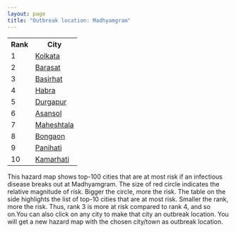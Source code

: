 ```yaml
---
layout: page
title: "Outbreak location: Madhyamgram"
---
```

<div class="flex-container">
<div class="flex-item-left" id="mapid">
<script src="https://buda-magenta.github.io/hazard_map/load_map.js"></script>

<script>
var marker_outbreak = L.marker([22.694792, 88.453018],{"autoPan": true}).addTo(map); marker_outbreak.bindTooltip("Madhyamgram").openTooltip();

var circle_1 = L.circle([22.541418, 88.357691], {"pane": "markerPane", "color": "red", "fill": true, "fillOpacity": 0.2, "fillRule": "evenodd", "lineCap": "round", "lineJoin": "round", "opacity": 1.0, "radius": 99928, "stroke": true, "weight": 3}).addTo(map);
circle_1.bindTooltip("Kolkata<br>rank: 1<br>hazard index: 0.099928")
circle_1.bindPopup('<a href="https://buda-magenta.github.io/hazard_map/Kolkata">Kolkata</a>')

var circle_2 = L.circle([22.717624, 88.488953], {"pane": "markerPane", "color": "red", "fill": true, "fillOpacity": 0.2, "fillRule": "evenodd", "lineCap": "round", "lineJoin": "round", "opacity": 1.0, "radius": 90627, "stroke": true, "weight": 3}).addTo(map);
circle_2.bindTooltip("Barasat<br>rank: 2<br>hazard index: 0.090627")
circle_2.bindPopup('<a href="https://buda-magenta.github.io/hazard_map/Barasat">Barasat</a>')

var circle_3 = L.circle([22.661196, 88.866022], {"pane": "markerPane", "color": "red", "fill": true, "fillOpacity": 0.2, "fillRule": "evenodd", "lineCap": "round", "lineJoin": "round", "opacity": 1.0, "radius": 24745, "stroke": true, "weight": 3}).addTo(map);
circle_3.bindTooltip("Basirhat<br>rank: 3<br>hazard index: 0.024746")
circle_3.bindPopup('<a href="https://buda-magenta.github.io/hazard_map/Basirhat">Basirhat</a>')

var circle_4 = L.circle([22.840800, 88.653500], {"pane": "markerPane", "color": "red", "fill": true, "fillOpacity": 0.2, "fillRule": "evenodd", "lineCap": "round", "lineJoin": "round", "opacity": 1.0, "radius": 21731, "stroke": true, "weight": 3}).addTo(map);
circle_4.bindTooltip("Habra<br>rank: 4<br>hazard index: 0.021731")
circle_4.bindPopup('<a href="https://buda-magenta.github.io/hazard_map/Habra">Habra</a>')

var circle_5 = L.circle([23.535048, 87.338043], {"pane": "markerPane", "color": "red", "fill": true, "fillOpacity": 0.2, "fillRule": "evenodd", "lineCap": "round", "lineJoin": "round", "opacity": 1.0, "radius": 10500, "stroke": true, "weight": 3}).addTo(map);
circle_5.bindTooltip("Durgapur<br>rank: 5<br>hazard index: 0.010501")
circle_5.bindPopup('<a href="https://buda-magenta.github.io/hazard_map/Durgapur">Durgapur</a>')

var circle_6 = L.circle([23.687130, 86.974659], {"pane": "markerPane", "color": "red", "fill": true, "fillOpacity": 0.2, "fillRule": "evenodd", "lineCap": "round", "lineJoin": "round", "opacity": 1.0, "radius": 10455, "stroke": true, "weight": 3}).addTo(map);
circle_6.bindTooltip("Asansol<br>rank: 6<br>hazard index: 0.010456")
circle_6.bindPopup('<a href="https://buda-magenta.github.io/hazard_map/Asansol">Asansol</a>')

var circle_7 = L.circle([22.508621, 88.253218], {"pane": "markerPane", "color": "red", "fill": true, "fillOpacity": 0.2, "fillRule": "evenodd", "lineCap": "round", "lineJoin": "round", "opacity": 1.0, "radius": 8324, "stroke": true, "weight": 3}).addTo(map);
circle_7.bindTooltip("Maheshtala<br>rank: 7<br>hazard index: 0.008324")
circle_7.bindPopup('<a href="https://buda-magenta.github.io/hazard_map/Maheshtala">Maheshtala</a>')

var circle_8 = L.circle([23.056882, 88.781851], {"pane": "markerPane", "color": "red", "fill": true, "fillOpacity": 0.2, "fillRule": "evenodd", "lineCap": "round", "lineJoin": "round", "opacity": 1.0, "radius": 7203, "stroke": true, "weight": 3}).addTo(map);
circle_8.bindTooltip("Bongaon<br>rank: 8<br>hazard index: 0.007203")
circle_8.bindPopup('<a href="https://buda-magenta.github.io/hazard_map/Bongaon">Bongaon</a>')

var circle_9 = L.circle([22.695034, 88.377060], {"pane": "markerPane", "color": "red", "fill": true, "fillOpacity": 0.2, "fillRule": "evenodd", "lineCap": "round", "lineJoin": "round", "opacity": 1.0, "radius": 7103, "stroke": true, "weight": 3}).addTo(map);
circle_9.bindTooltip("Panihati<br>rank: 9<br>hazard index: 0.007104")
circle_9.bindPopup('<a href="https://buda-magenta.github.io/hazard_map/Panihati">Panihati</a>')

var circle_10 = L.circle([22.670728, 88.376342], {"pane": "markerPane", "color": "red", "fill": true, "fillOpacity": 0.2, "fillRule": "evenodd", "lineCap": "round", "lineJoin": "round", "opacity": 1.0, "radius": 6234, "stroke": true, "weight": 3}).addTo(map);
circle_10.bindTooltip("Kamarhati<br>rank: 10<br>hazard index: 0.006234")
circle_10.bindPopup('<a href="https://buda-magenta.github.io/hazard_map/Kamarhati">Kamarhati</a>')

var circle_11 = L.circle([24.379576, 88.585573], {"pane": "markerPane", "color": "red", "fill": true, "fillOpacity": 0.2, "fillRule": "evenodd", "lineCap": "round", "lineJoin": "round", "opacity": 1.0, "radius": 5949, "stroke": true, "weight": 3}).addTo(map);
circle_11.bindTooltip("Baharampur<br>rank: 11<br>hazard index: 0.005949")
circle_11.bindPopup('<a href="https://buda-magenta.github.io/hazard_map/Baharampur">Baharampur</a>')

var circle_12 = L.circle([23.250000, 87.750000], {"pane": "markerPane", "color": "red", "fill": true, "fillOpacity": 0.2, "fillRule": "evenodd", "lineCap": "round", "lineJoin": "round", "opacity": 1.0, "radius": 5827, "stroke": true, "weight": 3}).addTo(map);
circle_12.bindTooltip("Barddhaman<br>rank: 12<br>hazard index: 0.005828")
circle_12.bindPopup('<a href="https://buda-magenta.github.io/hazard_map/Barddhaman">Barddhaman</a>')

var circle_13 = L.circle([22.646958, 88.343612], {"pane": "markerPane", "color": "red", "fill": true, "fillOpacity": 0.2, "fillRule": "evenodd", "lineCap": "round", "lineJoin": "round", "opacity": 1.0, "radius": 5407, "stroke": true, "weight": 3}).addTo(map);
circle_13.bindTooltip("Bally<br>rank: 13<br>hazard index: 0.005408")
circle_13.bindPopup('<a href="https://buda-magenta.github.io/hazard_map/Bally">Bally</a>')

var circle_14 = L.circle([22.591260, 88.390964], {"pane": "markerPane", "color": "red", "fill": true, "fillOpacity": 0.2, "fillRule": "evenodd", "lineCap": "round", "lineJoin": "round", "opacity": 1.0, "radius": 4635, "stroke": true, "weight": 3}).addTo(map);
circle_14.bindTooltip("Bidhan Nagar<br>rank: 14<br>hazard index: 0.004635")
circle_14.bindPopup('<a href="https://buda-magenta.github.io/hazard_map/Bidhan_Nagar">Bidhan Nagar</a>')

var circle_15 = L.circle([22.707369, 88.374437], {"pane": "markerPane", "color": "red", "fill": true, "fillOpacity": 0.2, "fillRule": "evenodd", "lineCap": "round", "lineJoin": "round", "opacity": 1.0, "radius": 4602, "stroke": true, "weight": 3}).addTo(map);
circle_15.bindTooltip("Baranagar<br>rank: 15<br>hazard index: 0.004602")
circle_15.bindPopup('<a href="https://buda-magenta.github.io/hazard_map/Baranagar">Baranagar</a>')

var circle_16 = L.circle([22.472223, 88.093845], {"pane": "markerPane", "color": "red", "fill": true, "fillOpacity": 0.2, "fillRule": "evenodd", "lineCap": "round", "lineJoin": "round", "opacity": 1.0, "radius": 4115, "stroke": true, "weight": 3}).addTo(map);
circle_16.bindTooltip("Uluberia<br>rank: 16<br>hazard index: 0.004115")
circle_16.bindPopup('<a href="https://buda-magenta.github.io/hazard_map/Uluberia">Uluberia</a>')

var circle_17 = L.circle([22.890183, 88.426939], {"pane": "markerPane", "color": "red", "fill": true, "fillOpacity": 0.2, "fillRule": "evenodd", "lineCap": "round", "lineJoin": "round", "opacity": 1.0, "radius": 4107, "stroke": true, "weight": 3}).addTo(map);
circle_17.bindTooltip("Naihati<br>rank: 17<br>hazard index: 0.004107")
circle_17.bindPopup('<a href="https://buda-magenta.github.io/hazard_map/Naihati">Naihati</a>')

var circle_18 = L.circle([22.028124, 88.063265], {"pane": "markerPane", "color": "red", "fill": true, "fillOpacity": 0.2, "fillRule": "evenodd", "lineCap": "round", "lineJoin": "round", "opacity": 1.0, "radius": 3718, "stroke": true, "weight": 3}).addTo(map);
circle_18.bindTooltip("Haldia<br>rank: 18<br>hazard index: 0.003719")
circle_18.bindPopup('<a href="https://buda-magenta.github.io/hazard_map/Haldia">Haldia</a>')

var circle_19 = L.circle([22.754995, 88.341667], {"pane": "markerPane", "color": "red", "fill": true, "fillOpacity": 0.2, "fillRule": "evenodd", "lineCap": "round", "lineJoin": "round", "opacity": 1.0, "radius": 3321, "stroke": true, "weight": 3}).addTo(map);
circle_19.bindTooltip("Serampore<br>rank: 19<br>hazard index: 0.003322")
circle_19.bindPopup('<a href="https://buda-magenta.github.io/hazard_map/Serampore">Serampore</a>')

var circle_20 = L.circle([22.901200, 88.389900], {"pane": "markerPane", "color": "red", "fill": true, "fillOpacity": 0.2, "fillRule": "evenodd", "lineCap": "round", "lineJoin": "round", "opacity": 1.0, "radius": 3245, "stroke": true, "weight": 3}).addTo(map);
circle_20.bindTooltip("Hugli-Chinsurah<br>rank: 20<br>hazard index: 0.003246")
circle_20.bindPopup('<a href="https://buda-magenta.github.io/hazard_map/Hugli-Chinsurah">Hugli-Chinsurah</a>')

var circle_21 = L.circle([22.667046, 88.341146], {"pane": "markerPane", "color": "red", "fill": true, "fillOpacity": 0.2, "fillRule": "evenodd", "lineCap": "round", "lineJoin": "round", "opacity": 1.0, "radius": 2936, "stroke": true, "weight": 3}).addTo(map);
circle_21.bindTooltip("Uttarpara<br>rank: 21<br>hazard index: 0.002936")
circle_21.bindPopup('<a href="https://buda-magenta.github.io/hazard_map/Uttarpara">Uttarpara</a>')

var circle_22 = L.circle([23.405848, 88.495893], {"pane": "markerPane", "color": "red", "fill": true, "fillOpacity": 0.2, "fillRule": "evenodd", "lineCap": "round", "lineJoin": "round", "opacity": 1.0, "radius": 2720, "stroke": true, "weight": 3}).addTo(map);
circle_22.bindTooltip("Krishnanagar<br>rank: 22<br>hazard index: 0.002721")
circle_22.bindPopup('<a href="https://buda-magenta.github.io/hazard_map/Krishnanagar">Krishnanagar</a>')

var circle_23 = L.circle([23.259346, 88.437212], {"pane": "markerPane", "color": "red", "fill": true, "fillOpacity": 0.2, "fillRule": "evenodd", "lineCap": "round", "lineJoin": "round", "opacity": 1.0, "radius": 2712, "stroke": true, "weight": 3}).addTo(map);
circle_23.bindTooltip("Santipur<br>rank: 23<br>hazard index: 0.002713")
circle_23.bindPopup('<a href="https://buda-magenta.github.io/hazard_map/Santipur">Santipur</a>')

var circle_24 = L.circle([23.332200, 86.361600], {"pane": "markerPane", "color": "red", "fill": true, "fillOpacity": 0.2, "fillRule": "evenodd", "lineCap": "round", "lineJoin": "round", "opacity": 1.0, "radius": 2463, "stroke": true, "weight": 3}).addTo(map);
circle_24.bindTooltip("Purulia<br>rank: 24<br>hazard index: 0.002464")
circle_24.bindPopup('<a href="https://buda-magenta.github.io/hazard_map/Purulia">Purulia</a>')

var circle_25 = L.circle([22.870214, 88.419608], {"pane": "markerPane", "color": "red", "fill": true, "fillOpacity": 0.2, "fillRule": "evenodd", "lineCap": "round", "lineJoin": "round", "opacity": 1.0, "radius": 2448, "stroke": true, "weight": 3}).addTo(map);
circle_25.bindTooltip("Barrackpur<br>rank: 25<br>hazard index: 0.002449")
circle_25.bindPopup('<a href="https://buda-magenta.github.io/hazard_map/Barrackpur">Barrackpur</a>')

var circle_26 = L.circle([22.920982, 88.437022], {"pane": "markerPane", "color": "red", "fill": true, "fillOpacity": 0.2, "fillRule": "evenodd", "lineCap": "round", "lineJoin": "round", "opacity": 1.0, "radius": 2305, "stroke": true, "weight": 3}).addTo(map);
circle_26.bindTooltip("Halisahar<br>rank: 26<br>hazard index: 0.002305")
circle_26.bindPopup('<a href="https://buda-magenta.github.io/hazard_map/Halisahar">Halisahar</a>')

var circle_27 = L.circle([22.726141, 88.343487], {"pane": "markerPane", "color": "red", "fill": true, "fillOpacity": 0.2, "fillRule": "evenodd", "lineCap": "round", "lineJoin": "round", "opacity": 1.0, "radius": 2239, "stroke": true, "weight": 3}).addTo(map);
circle_27.bindTooltip("Rishra<br>rank: 27<br>hazard index: 0.002240")
circle_27.bindPopup('<a href="https://buda-magenta.github.io/hazard_map/Rishra">Rishra</a>')

var circle_28 = L.circle([23.388901, 88.372439], {"pane": "markerPane", "color": "red", "fill": true, "fillOpacity": 0.2, "fillRule": "evenodd", "lineCap": "round", "lineJoin": "round", "opacity": 1.0, "radius": 2235, "stroke": true, "weight": 3}).addTo(map);
circle_28.bindTooltip("Nabadwip<br>rank: 28<br>hazard index: 0.002236")
circle_28.bindPopup('<a href="https://buda-magenta.github.io/hazard_map/Nabadwip">Nabadwip</a>')

var circle_29 = L.circle([22.949011, 88.435910], {"pane": "markerPane", "color": "red", "fill": true, "fillOpacity": 0.2, "fillRule": "evenodd", "lineCap": "round", "lineJoin": "round", "opacity": 1.0, "radius": 2218, "stroke": true, "weight": 3}).addTo(map);
circle_29.bindTooltip("Kanchrapara<br>rank: 29<br>hazard index: 0.002218")
circle_29.bindPopup('<a href="https://buda-magenta.github.io/hazard_map/Kanchrapara">Kanchrapara</a>')

var circle_30 = L.circle([22.794910, 88.331772], {"pane": "markerPane", "color": "red", "fill": true, "fillOpacity": 0.2, "fillRule": "evenodd", "lineCap": "round", "lineJoin": "round", "opacity": 1.0, "radius": 2179, "stroke": true, "weight": 3}).addTo(map);
circle_30.bindTooltip("Baidyabati<br>rank: 30<br>hazard index: 0.002179")
circle_30.bindPopup('<a href="https://buda-magenta.github.io/hazard_map/Baidyabati">Baidyabati</a>')

var circle_31 = L.circle([22.741920, 88.379201], {"pane": "markerPane", "color": "red", "fill": true, "fillOpacity": 0.2, "fillRule": "evenodd", "lineCap": "round", "lineJoin": "round", "opacity": 1.0, "radius": 2131, "stroke": true, "weight": 3}).addTo(map);
circle_31.bindTooltip("Titagarh<br>rank: 31<br>hazard index: 0.002131")
circle_31.bindPopup('<a href="https://buda-magenta.github.io/hazard_map/Titagarh">Titagarh</a>')

var circle_32 = L.circle([21.934900, 86.732400], {"pane": "markerPane", "color": "red", "fill": true, "fillOpacity": 0.2, "fillRule": "evenodd", "lineCap": "round", "lineJoin": "round", "opacity": 1.0, "radius": 2005, "stroke": true, "weight": 3}).addTo(map);
circle_32.bindTooltip("Baripada<br>rank: 32<br>hazard index: 0.002006")
circle_32.bindPopup('<a href="https://buda-magenta.github.io/hazard_map/Baripada">Baripada</a>')

var circle_33 = L.circle([22.715699, 88.381582], {"pane": "markerPane", "color": "red", "fill": true, "fillOpacity": 0.2, "fillRule": "evenodd", "lineCap": "round", "lineJoin": "round", "opacity": 1.0, "radius": 1998, "stroke": true, "weight": 3}).addTo(map);
circle_33.bindTooltip("Khardaha<br>rank: 33<br>hazard index: 0.001999")
circle_33.bindPopup('<a href="https://buda-magenta.github.io/hazard_map/Khardaha">Khardaha</a>')

var circle_34 = L.circle([22.965365, 88.403973], {"pane": "markerPane", "color": "red", "fill": true, "fillOpacity": 0.2, "fillRule": "evenodd", "lineCap": "round", "lineJoin": "round", "opacity": 1.0, "radius": 1883, "stroke": true, "weight": 3}).addTo(map);
circle_34.bindTooltip("Bansberia<br>rank: 34<br>hazard index: 0.001884")
circle_34.bindPopup('<a href="https://buda-magenta.github.io/hazard_map/Bansberia">Bansberia</a>')

var circle_35 = L.circle([22.974972, 88.434591], {"pane": "markerPane", "color": "red", "fill": true, "fillOpacity": 0.2, "fillRule": "evenodd", "lineCap": "round", "lineJoin": "round", "opacity": 1.0, "radius": 1825, "stroke": true, "weight": 3}).addTo(map);
circle_35.bindTooltip("Kalyani<br>rank: 35<br>hazard index: 0.001826")
circle_35.bindPopup('<a href="https://buda-magenta.github.io/hazard_map/Kalyani">Kalyani</a>')

var circle_36 = L.circle([23.131954, 87.207397], {"pane": "markerPane", "color": "red", "fill": true, "fillOpacity": 0.2, "fillRule": "evenodd", "lineCap": "round", "lineJoin": "round", "opacity": 1.0, "radius": 1789, "stroke": true, "weight": 3}).addTo(map);
circle_36.bindTooltip("Bankura<br>rank: 36<br>hazard index: 0.001790")
circle_36.bindPopup('<a href="https://buda-magenta.github.io/hazard_map/Bankura">Bankura</a>')

var circle_37 = L.circle([26.716413, 88.430992], {"pane": "markerPane", "color": "red", "fill": true, "fillOpacity": 0.2, "fillRule": "evenodd", "lineCap": "round", "lineJoin": "round", "opacity": 1.0, "radius": 1449, "stroke": true, "weight": 3}).addTo(map);
circle_37.bindTooltip("Siliguri<br>rank: 37<br>hazard index: 0.001449")
circle_37.bindPopup('<a href="https://buda-magenta.github.io/hazard_map/Siliguri">Siliguri</a>')

var circle_38 = L.circle([28.651718, 77.221939], {"pane": "markerPane", "color": "red", "fill": true, "fillOpacity": 0.2, "fillRule": "evenodd", "lineCap": "round", "lineJoin": "round", "opacity": 1.0, "radius": 1442, "stroke": true, "weight": 3}).addTo(map);
circle_38.bindTooltip("Delhi<br>rank: 38<br>hazard index: 0.001442")
circle_38.bindPopup('<a href="https://buda-magenta.github.io/hazard_map/Delhi">Delhi</a>')

var circle_39 = L.circle([19.075990, 72.877393], {"pane": "markerPane", "color": "red", "fill": true, "fillOpacity": 0.2, "fillRule": "evenodd", "lineCap": "round", "lineJoin": "round", "opacity": 1.0, "radius": 1093, "stroke": true, "weight": 3}).addTo(map);
circle_39.bindTooltip("Mumbai<br>rank: 39<br>hazard index: 0.001093")
circle_39.bindPopup('<a href="https://buda-magenta.github.io/hazard_map/Mumbai">Mumbai</a>')

var circle_40 = L.circle([24.965712, 88.127778], {"pane": "markerPane", "color": "red", "fill": true, "fillOpacity": 0.2, "fillRule": "evenodd", "lineCap": "round", "lineJoin": "round", "opacity": 1.0, "radius": 782, "stroke": true, "weight": 3}).addTo(map);
circle_40.bindTooltip("English Bazar<br>rank: 40<br>hazard index: 0.000782")
circle_40.bindPopup('<a href="https://buda-magenta.github.io/hazard_map/English_Bazar">English Bazar</a>')

var circle_41 = L.circle([25.133173, 86.525040], {"pane": "markerPane", "color": "red", "fill": true, "fillOpacity": 0.2, "fillRule": "evenodd", "lineCap": "round", "lineJoin": "round", "opacity": 1.0, "radius": 712, "stroke": true, "weight": 3}).addTo(map);
circle_41.bindTooltip("Kharagpur<br>rank: 41<br>hazard index: 0.000712")
circle_41.bindPopup('<a href="https://buda-magenta.github.io/hazard_map/Kharagpur">Kharagpur</a>')

var circle_42 = L.circle([12.979120, 77.591300], {"pane": "markerPane", "color": "red", "fill": true, "fillOpacity": 0.2, "fillRule": "evenodd", "lineCap": "round", "lineJoin": "round", "opacity": 1.0, "radius": 708, "stroke": true, "weight": 3}).addTo(map);
circle_42.bindTooltip("Bangalore<br>rank: 42<br>hazard index: 0.000709")
circle_42.bindPopup('<a href="https://buda-magenta.github.io/hazard_map/Bangalore">Bangalore</a>')

var circle_43 = L.circle([26.180598, 91.753943], {"pane": "markerPane", "color": "red", "fill": true, "fillOpacity": 0.2, "fillRule": "evenodd", "lineCap": "round", "lineJoin": "round", "opacity": 1.0, "radius": 701, "stroke": true, "weight": 3}).addTo(map);
circle_43.bindTooltip("Guwahati<br>rank: 43<br>hazard index: 0.000702")
circle_43.bindPopup('<a href="https://buda-magenta.github.io/hazard_map/Guwahati">Guwahati</a>')

var circle_44 = L.circle([20.266777, 85.843559], {"pane": "markerPane", "color": "red", "fill": true, "fillOpacity": 0.2, "fillRule": "evenodd", "lineCap": "round", "lineJoin": "round", "opacity": 1.0, "radius": 641, "stroke": true, "weight": 3}).addTo(map);
circle_44.bindTooltip("Bhubaneswar<br>rank: 44<br>hazard index: 0.000642")
circle_44.bindPopup('<a href="https://buda-magenta.github.io/hazard_map/Bhubaneswar">Bhubaneswar</a>')

var circle_45 = L.circle([25.609324, 85.123525], {"pane": "markerPane", "color": "red", "fill": true, "fillOpacity": 0.2, "fillRule": "evenodd", "lineCap": "round", "lineJoin": "round", "opacity": 1.0, "radius": 599, "stroke": true, "weight": 3}).addTo(map);
circle_45.bindTooltip("Patna<br>rank: 45<br>hazard index: 0.000599")
circle_45.bindPopup('<a href="https://buda-magenta.github.io/hazard_map/Patna">Patna</a>')

var circle_46 = L.circle([21.735348, 81.944459], {"pane": "markerPane", "color": "red", "fill": true, "fillOpacity": 0.2, "fillRule": "evenodd", "lineCap": "round", "lineJoin": "round", "opacity": 1.0, "radius": 547, "stroke": true, "weight": 3}).addTo(map);
circle_46.bindTooltip("Bhatpara<br>rank: 46<br>hazard index: 0.000548")
circle_46.bindPopup('<a href="https://buda-magenta.github.io/hazard_map/Bhatpara">Bhatpara</a>')

var circle_47 = L.circle([13.083694, 80.270186], {"pane": "markerPane", "color": "red", "fill": true, "fillOpacity": 0.2, "fillRule": "evenodd", "lineCap": "round", "lineJoin": "round", "opacity": 1.0, "radius": 514, "stroke": true, "weight": 3}).addTo(map);
circle_47.bindTooltip("Chennai<br>rank: 47<br>hazard index: 0.000515")
circle_47.bindPopup('<a href="https://buda-magenta.github.io/hazard_map/Chennai">Chennai</a>')

var circle_48 = L.circle([17.388786, 78.461065], {"pane": "markerPane", "color": "red", "fill": true, "fillOpacity": 0.2, "fillRule": "evenodd", "lineCap": "round", "lineJoin": "round", "opacity": 1.0, "radius": 495, "stroke": true, "weight": 3}).addTo(map);
circle_48.bindTooltip("Hyderabad<br>rank: 48<br>hazard index: 0.000496")
circle_48.bindPopup('<a href="https://buda-magenta.github.io/hazard_map/Hyderabad">Hyderabad</a>')

var circle_49 = L.circle([22.801519, 86.202958], {"pane": "markerPane", "color": "red", "fill": true, "fillOpacity": 0.2, "fillRule": "evenodd", "lineCap": "round", "lineJoin": "round", "opacity": 1.0, "radius": 395, "stroke": true, "weight": 3}).addTo(map);
circle_49.bindTooltip("Jamshedpur<br>rank: 49<br>hazard index: 0.000396")
circle_49.bindPopup('<a href="https://buda-magenta.github.io/hazard_map/Jamshedpur">Jamshedpur</a>')

var circle_50 = L.circle([26.838100, 80.934600], {"pane": "markerPane", "color": "red", "fill": true, "fillOpacity": 0.2, "fillRule": "evenodd", "lineCap": "round", "lineJoin": "round", "opacity": 1.0, "radius": 377, "stroke": true, "weight": 3}).addTo(map);
circle_50.bindTooltip("Lucknow<br>rank: 50<br>hazard index: 0.000377")
circle_50.bindPopup('<a href="https://buda-magenta.github.io/hazard_map/Lucknow">Lucknow</a>')

var circle_51 = L.circle([25.572433, 83.609605], {"pane": "markerPane", "color": "red", "fill": true, "fillOpacity": 0.2, "fillRule": "evenodd", "lineCap": "round", "lineJoin": "round", "opacity": 1.0, "radius": 291, "stroke": true, "weight": 3}).addTo(map);
circle_51.bindTooltip("Medinipur<br>rank: 51<br>hazard index: 0.000292")
circle_51.bindPopup('<a href="https://buda-magenta.github.io/hazard_map/Medinipur">Medinipur</a>')

var circle_52 = L.circle([23.795281, 86.430964], {"pane": "markerPane", "color": "red", "fill": true, "fillOpacity": 0.2, "fillRule": "evenodd", "lineCap": "round", "lineJoin": "round", "opacity": 1.0, "radius": 289, "stroke": true, "weight": 3}).addTo(map);
circle_52.bindTooltip("Dhanbad<br>rank: 52<br>hazard index: 0.000289")
circle_52.bindPopup('<a href="https://buda-magenta.github.io/hazard_map/Dhanbad">Dhanbad</a>')

var circle_53 = L.circle([23.831238, 91.282382], {"pane": "markerPane", "color": "red", "fill": true, "fillOpacity": 0.2, "fillRule": "evenodd", "lineCap": "round", "lineJoin": "round", "opacity": 1.0, "radius": 287, "stroke": true, "weight": 3}).addTo(map);
circle_53.bindTooltip("Agartala<br>rank: 53<br>hazard index: 0.000288")
circle_53.bindPopup('<a href="https://buda-magenta.github.io/hazard_map/Agartala">Agartala</a>')

var circle_54 = L.circle([25.680654, 88.124646], {"pane": "markerPane", "color": "red", "fill": true, "fillOpacity": 0.2, "fillRule": "evenodd", "lineCap": "round", "lineJoin": "round", "opacity": 1.0, "radius": 279, "stroke": true, "weight": 3}).addTo(map);
circle_54.bindTooltip("Raiganj<br>rank: 54<br>hazard index: 0.000279")
circle_54.bindPopup('<a href="https://buda-magenta.github.io/hazard_map/Raiganj">Raiganj</a>')

var circle_55 = L.circle([23.370035, 85.325013], {"pane": "markerPane", "color": "red", "fill": true, "fillOpacity": 0.2, "fillRule": "evenodd", "lineCap": "round", "lineJoin": "round", "opacity": 1.0, "radius": 270, "stroke": true, "weight": 3}).addTo(map);
circle_55.bindTooltip("Ranchi<br>rank: 55<br>hazard index: 0.000271")
circle_55.bindPopup('<a href="https://buda-magenta.github.io/hazard_map/Ranchi">Ranchi</a>')

var circle_56 = L.circle([25.286698, 87.132254], {"pane": "markerPane", "color": "red", "fill": true, "fillOpacity": 0.2, "fillRule": "evenodd", "lineCap": "round", "lineJoin": "round", "opacity": 1.0, "radius": 265, "stroke": true, "weight": 3}).addTo(map);
circle_56.bindTooltip("Bhagalpur<br>rank: 56<br>hazard index: 0.000265")
circle_56.bindPopup('<a href="https://buda-magenta.github.io/hazard_map/Bhagalpur">Bhagalpur</a>')

var circle_57 = L.circle([17.723128, 83.301284], {"pane": "markerPane", "color": "red", "fill": true, "fillOpacity": 0.2, "fillRule": "evenodd", "lineCap": "round", "lineJoin": "round", "opacity": 1.0, "radius": 262, "stroke": true, "weight": 3}).addTo(map);
circle_57.bindTooltip("Visakhapatnam<br>rank: 57<br>hazard index: 0.000262")
circle_57.bindPopup('<a href="https://buda-magenta.github.io/hazard_map/Visakhapatnam">Visakhapatnam</a>')

var circle_58 = L.circle([20.468600, 85.879200], {"pane": "markerPane", "color": "red", "fill": true, "fillOpacity": 0.2, "fillRule": "evenodd", "lineCap": "round", "lineJoin": "round", "opacity": 1.0, "radius": 255, "stroke": true, "weight": 3}).addTo(map);
circle_58.bindTooltip("Cuttack<br>rank: 58<br>hazard index: 0.000255")
circle_58.bindPopup('<a href="https://buda-magenta.github.io/hazard_map/Cuttack">Cuttack</a>')

var circle_59 = L.circle([21.500000, 86.750000], {"pane": "markerPane", "color": "red", "fill": true, "fillOpacity": 0.2, "fillRule": "evenodd", "lineCap": "round", "lineJoin": "round", "opacity": 1.0, "radius": 246, "stroke": true, "weight": 3}).addTo(map);
circle_59.bindTooltip("Baleshwar<br>rank: 59<br>hazard index: 0.000247")
circle_59.bindPopup('<a href="https://buda-magenta.github.io/hazard_map/Baleshwar">Baleshwar</a>')

var circle_60 = L.circle([26.698885, 88.320030], {"pane": "markerPane", "color": "red", "fill": true, "fillOpacity": 0.2, "fillRule": "evenodd", "lineCap": "round", "lineJoin": "round", "opacity": 1.0, "radius": 230, "stroke": true, "weight": 3}).addTo(map);
circle_60.bindTooltip("Bagdogra<br>rank: 60<br>hazard index: 0.000231")
circle_60.bindPopup('<a href="https://buda-magenta.github.io/hazard_map/Bagdogra">Bagdogra</a>')

var circle_61 = L.circle([21.149813, 79.082056], {"pane": "markerPane", "color": "red", "fill": true, "fillOpacity": 0.2, "fillRule": "evenodd", "lineCap": "round", "lineJoin": "round", "opacity": 1.0, "radius": 229, "stroke": true, "weight": 3}).addTo(map);
circle_61.bindTooltip("Nagpur<br>rank: 61<br>hazard index: 0.000230")
circle_61.bindPopup('<a href="https://buda-magenta.github.io/hazard_map/Nagpur">Nagpur</a>')

var circle_62 = L.circle([23.021624, 72.579707], {"pane": "markerPane", "color": "red", "fill": true, "fillOpacity": 0.2, "fillRule": "evenodd", "lineCap": "round", "lineJoin": "round", "opacity": 1.0, "radius": 224, "stroke": true, "weight": 3}).addTo(map);
circle_62.bindTooltip("Ahmedabad<br>rank: 62<br>hazard index: 0.000225")
circle_62.bindPopup('<a href="https://buda-magenta.github.io/hazard_map/Ahmedabad">Ahmedabad</a>')

var circle_63 = L.circle([26.505476, 93.977739], {"pane": "markerPane", "color": "red", "fill": true, "fillOpacity": 0.2, "fillRule": "evenodd", "lineCap": "round", "lineJoin": "round", "opacity": 1.0, "radius": 215, "stroke": true, "weight": 3}).addTo(map);
circle_63.bindTooltip("Chandan Nagar<br>rank: 63<br>hazard index: 0.000215")
circle_63.bindPopup('<a href="https://buda-magenta.github.io/hazard_map/Chandan_Nagar">Chandan Nagar</a>')

var circle_64 = L.circle([18.521428, 73.854454], {"pane": "markerPane", "color": "red", "fill": true, "fillOpacity": 0.2, "fillRule": "evenodd", "lineCap": "round", "lineJoin": "round", "opacity": 1.0, "radius": 201, "stroke": true, "weight": 3}).addTo(map);
circle_64.bindTooltip("Pune<br>rank: 64<br>hazard index: 0.000202")
circle_64.bindPopup('<a href="https://buda-magenta.github.io/hazard_map/Pune">Pune</a>')

var circle_65 = L.circle([25.335649, 83.007629], {"pane": "markerPane", "color": "red", "fill": true, "fillOpacity": 0.2, "fillRule": "evenodd", "lineCap": "round", "lineJoin": "round", "opacity": 1.0, "radius": 191, "stroke": true, "weight": 3}).addTo(map);
circle_65.bindTooltip("Varanasi<br>rank: 65<br>hazard index: 0.000191")
circle_65.bindPopup('<a href="https://buda-magenta.github.io/hazard_map/Varanasi">Varanasi</a>')

var circle_66 = L.circle([24.476642, 86.606732], {"pane": "markerPane", "color": "red", "fill": true, "fillOpacity": 0.2, "fillRule": "evenodd", "lineCap": "round", "lineJoin": "round", "opacity": 1.0, "radius": 190, "stroke": true, "weight": 3}).addTo(map);
circle_66.bindTooltip("Deoghar<br>rank: 66<br>hazard index: 0.000190")
circle_66.bindPopup('<a href="https://buda-magenta.github.io/hazard_map/Deoghar">Deoghar</a>')

var circle_67 = L.circle([26.915458, 75.818982], {"pane": "markerPane", "color": "red", "fill": true, "fillOpacity": 0.2, "fillRule": "evenodd", "lineCap": "round", "lineJoin": "round", "opacity": 1.0, "radius": 185, "stroke": true, "weight": 3}).addTo(map);
circle_67.bindTooltip("Jaipur<br>rank: 67<br>hazard index: 0.000185")
circle_67.bindPopup('<a href="https://buda-magenta.github.io/hazard_map/Jaipur">Jaipur</a>')

var circle_68 = L.circle([26.460914, 80.321759], {"pane": "markerPane", "color": "red", "fill": true, "fillOpacity": 0.2, "fillRule": "evenodd", "lineCap": "round", "lineJoin": "round", "opacity": 1.0, "radius": 183, "stroke": true, "weight": 3}).addTo(map);
circle_68.bindTooltip("Kanpur<br>rank: 68<br>hazard index: 0.000184")
circle_68.bindPopup('<a href="https://buda-magenta.github.io/hazard_map/Kanpur">Kanpur</a>')

var circle_69 = L.circle([11.664535, 92.739045], {"pane": "markerPane", "color": "red", "fill": true, "fillOpacity": 0.2, "fillRule": "evenodd", "lineCap": "round", "lineJoin": "round", "opacity": 1.0, "radius": 168, "stroke": true, "weight": 3}).addTo(map);
circle_69.bindTooltip("Port Blair<br>rank: 69<br>hazard index: 0.000169")
circle_69.bindPopup('<a href="https://buda-magenta.github.io/hazard_map/Port_Blair">Port Blair</a>')

var circle_70 = L.circle([23.699128, 85.991069], {"pane": "markerPane", "color": "red", "fill": true, "fillOpacity": 0.2, "fillRule": "evenodd", "lineCap": "round", "lineJoin": "round", "opacity": 1.0, "radius": 162, "stroke": true, "weight": 3}).addTo(map);
circle_70.bindTooltip("Bokaro<br>rank: 70<br>hazard index: 0.000163")
circle_70.bindPopup('<a href="https://buda-magenta.github.io/hazard_map/Bokaro">Bokaro</a>')

var circle_71 = L.circle([26.083143, 86.032571], {"pane": "markerPane", "color": "red", "fill": true, "fillOpacity": 0.2, "fillRule": "evenodd", "lineCap": "round", "lineJoin": "round", "opacity": 1.0, "radius": 154, "stroke": true, "weight": 3}).addTo(map);
circle_71.bindTooltip("Darbhanga<br>rank: 71<br>hazard index: 0.000155")
circle_71.bindPopup('<a href="https://buda-magenta.github.io/hazard_map/Darbhanga">Darbhanga</a>')

var circle_72 = L.circle([26.626484, 88.734077], {"pane": "markerPane", "color": "red", "fill": true, "fillOpacity": 0.2, "fillRule": "evenodd", "lineCap": "round", "lineJoin": "round", "opacity": 1.0, "radius": 150, "stroke": true, "weight": 3}).addTo(map);
circle_72.bindTooltip("Jalpaiguri<br>rank: 72<br>hazard index: 0.000150")
circle_72.bindPopup('<a href="https://buda-magenta.github.io/hazard_map/Jalpaiguri">Jalpaiguri</a>')

var circle_73 = L.circle([16.508759, 80.618510], {"pane": "markerPane", "color": "red", "fill": true, "fillOpacity": 0.2, "fillRule": "evenodd", "lineCap": "round", "lineJoin": "round", "opacity": 1.0, "radius": 126, "stroke": true, "weight": 3}).addTo(map);
circle_73.bindTooltip("Vijayawada<br>rank: 73<br>hazard index: 0.000127")
circle_73.bindPopup('<a href="https://buda-magenta.github.io/hazard_map/Vijayawada">Vijayawada</a>')

var circle_74 = L.circle([26.298638, 87.953148], {"pane": "markerPane", "color": "red", "fill": true, "fillOpacity": 0.2, "fillRule": "evenodd", "lineCap": "round", "lineJoin": "round", "opacity": 1.0, "radius": 126, "stroke": true, "weight": 3}).addTo(map);
circle_74.bindTooltip("Kishanganj<br>rank: 74<br>hazard index: 0.000127")
circle_74.bindPopup('<a href="https://buda-magenta.github.io/hazard_map/Kishanganj">Kishanganj</a>')

var circle_75 = L.circle([21.400000, 83.883333], {"pane": "markerPane", "color": "red", "fill": true, "fillOpacity": 0.2, "fillRule": "evenodd", "lineCap": "round", "lineJoin": "round", "opacity": 1.0, "radius": 105, "stroke": true, "weight": 3}).addTo(map);
circle_75.bindTooltip("Sambalpur<br>rank: 75<br>hazard index: 0.000105")
circle_75.bindPopup('<a href="https://buda-magenta.github.io/hazard_map/Sambalpur">Sambalpur</a>')

var circle_76 = L.circle([21.237947, 81.633683], {"pane": "markerPane", "color": "red", "fill": true, "fillOpacity": 0.2, "fillRule": "evenodd", "lineCap": "round", "lineJoin": "round", "opacity": 1.0, "radius": 104, "stroke": true, "weight": 3}).addTo(map);
circle_76.bindTooltip("Raipur<br>rank: 76<br>hazard index: 0.000104")
circle_76.bindPopup('<a href="https://buda-magenta.github.io/hazard_map/Raipur">Raipur</a>')

var circle_77 = L.circle([24.796436, 85.007956], {"pane": "markerPane", "color": "red", "fill": true, "fillOpacity": 0.2, "fillRule": "evenodd", "lineCap": "round", "lineJoin": "round", "opacity": 1.0, "radius": 101, "stroke": true, "weight": 3}).addTo(map);
circle_77.bindTooltip("Gaya<br>rank: 77<br>hazard index: 0.000102")
circle_77.bindPopup('<a href="https://buda-magenta.github.io/hazard_map/Gaya">Gaya</a>')

var circle_78 = L.circle([26.148658, 85.340013], {"pane": "markerPane", "color": "red", "fill": true, "fillOpacity": 0.2, "fillRule": "evenodd", "lineCap": "round", "lineJoin": "round", "opacity": 1.0, "radius": 97, "stroke": true, "weight": 3}).addTo(map);
circle_78.bindTooltip("Muzaffarpur<br>rank: 78<br>hazard index: 0.000097")
circle_78.bindPopup('<a href="https://buda-magenta.github.io/hazard_map/Muzaffarpur">Muzaffarpur</a>')

var circle_79 = L.circle([19.807608, 85.825254], {"pane": "markerPane", "color": "red", "fill": true, "fillOpacity": 0.2, "fillRule": "evenodd", "lineCap": "round", "lineJoin": "round", "opacity": 1.0, "radius": 95, "stroke": true, "weight": 3}).addTo(map);
circle_79.bindTooltip("Puri<br>rank: 79<br>hazard index: 0.000095")
circle_79.bindPopup('<a href="https://buda-magenta.github.io/hazard_map/Puri">Puri</a>')

var circle_80 = L.circle([21.170200, 72.831100], {"pane": "markerPane", "color": "red", "fill": true, "fillOpacity": 0.2, "fillRule": "evenodd", "lineCap": "round", "lineJoin": "round", "opacity": 1.0, "radius": 93, "stroke": true, "weight": 3}).addTo(map);
circle_80.bindTooltip("Surat<br>rank: 80<br>hazard index: 0.000093")
circle_80.bindPopup('<a href="https://buda-magenta.github.io/hazard_map/Surat">Surat</a>')

var circle_81 = L.circle([25.560900, 87.647654], {"pane": "markerPane", "color": "red", "fill": true, "fillOpacity": 0.2, "fillRule": "evenodd", "lineCap": "round", "lineJoin": "round", "opacity": 1.0, "radius": 87, "stroke": true, "weight": 3}).addTo(map);
circle_81.bindTooltip("Katihar<br>rank: 81<br>hazard index: 0.000087")
circle_81.bindPopup('<a href="https://buda-magenta.github.io/hazard_map/Katihar">Katihar</a>')

var circle_82 = L.circle([24.800609, 93.937000], {"pane": "markerPane", "color": "red", "fill": true, "fillOpacity": 0.2, "fillRule": "evenodd", "lineCap": "round", "lineJoin": "round", "opacity": 1.0, "radius": 86, "stroke": true, "weight": 3}).addTo(map);
circle_82.bindTooltip("Imphal<br>rank: 82<br>hazard index: 0.000086")
circle_82.bindPopup('<a href="https://buda-magenta.github.io/hazard_map/Imphal">Imphal</a>')

var circle_83 = L.circle([28.457876, 79.405571], {"pane": "markerPane", "color": "red", "fill": true, "fillOpacity": 0.2, "fillRule": "evenodd", "lineCap": "round", "lineJoin": "round", "opacity": 1.0, "radius": 83, "stroke": true, "weight": 3}).addTo(map);
circle_83.bindTooltip("Bareilly<br>rank: 83<br>hazard index: 0.000083")
circle_83.bindPopup('<a href="https://buda-magenta.github.io/hazard_map/Bareilly">Bareilly</a>')

var circle_84 = L.circle([25.438130, 81.833800], {"pane": "markerPane", "color": "red", "fill": true, "fillOpacity": 0.2, "fillRule": "evenodd", "lineCap": "round", "lineJoin": "round", "opacity": 1.0, "radius": 81, "stroke": true, "weight": 3}).addTo(map);
circle_84.bindTooltip("Allahabad<br>rank: 84<br>hazard index: 0.000082")
circle_84.bindPopup('<a href="https://buda-magenta.github.io/hazard_map/Allahabad">Allahabad</a>')

var circle_85 = L.circle([21.063329, 86.505373], {"pane": "markerPane", "color": "red", "fill": true, "fillOpacity": 0.2, "fillRule": "evenodd", "lineCap": "round", "lineJoin": "round", "opacity": 1.0, "radius": 81, "stroke": true, "weight": 3}).addTo(map);
circle_85.bindTooltip("Bhadrak<br>rank: 85<br>hazard index: 0.000081")
circle_85.bindPopup('<a href="https://buda-magenta.github.io/hazard_map/Bhadrak">Bhadrak</a>')

var circle_86 = L.circle([19.194329, 72.970178], {"pane": "markerPane", "color": "red", "fill": true, "fillOpacity": 0.2, "fillRule": "evenodd", "lineCap": "round", "lineJoin": "round", "opacity": 1.0, "radius": 72, "stroke": true, "weight": 3}).addTo(map);
circle_86.bindTooltip("Thane<br>rank: 86<br>hazard index: 0.000073")
circle_86.bindPopup('<a href="https://buda-magenta.github.io/hazard_map/Thane">Thane</a>')

var circle_87 = L.circle([23.730215, 86.839671], {"pane": "markerPane", "color": "red", "fill": true, "fillOpacity": 0.2, "fillRule": "evenodd", "lineCap": "round", "lineJoin": "round", "opacity": 1.0, "radius": 72, "stroke": true, "weight": 3}).addTo(map);
circle_87.bindTooltip("Kulti<br>rank: 87<br>hazard index: 0.000072")
circle_87.bindPopup('<a href="https://buda-magenta.github.io/hazard_map/Kulti">Kulti</a>')

var circle_88 = L.circle([23.160894, 79.949770], {"pane": "markerPane", "color": "red", "fill": true, "fillOpacity": 0.2, "fillRule": "evenodd", "lineCap": "round", "lineJoin": "round", "opacity": 1.0, "radius": 70, "stroke": true, "weight": 3}).addTo(map);
circle_88.bindTooltip("Jabalpur<br>rank: 88<br>hazard index: 0.000071")
circle_88.bindPopup('<a href="https://buda-magenta.github.io/hazard_map/Jabalpur">Jabalpur</a>')

var circle_89 = L.circle([24.817861, 92.756221], {"pane": "markerPane", "color": "red", "fill": true, "fillOpacity": 0.2, "fillRule": "evenodd", "lineCap": "round", "lineJoin": "round", "opacity": 1.0, "radius": 68, "stroke": true, "weight": 3}).addTo(map);
circle_89.bindTooltip("Silchar<br>rank: 89<br>hazard index: 0.000069")
circle_89.bindPopup('<a href="https://buda-magenta.github.io/hazard_map/Silchar">Silchar</a>')

var circle_90 = L.circle([25.720581, 85.255560], {"pane": "markerPane", "color": "red", "fill": true, "fillOpacity": 0.2, "fillRule": "evenodd", "lineCap": "round", "lineJoin": "round", "opacity": 1.0, "radius": 66, "stroke": true, "weight": 3}).addTo(map);
circle_90.bindTooltip("Hajipur<br>rank: 90<br>hazard index: 0.000066")
circle_90.bindPopup('<a href="https://buda-magenta.github.io/hazard_map/Hajipur">Hajipur</a>')

var circle_91 = L.circle([22.214285, 84.872437], {"pane": "markerPane", "color": "red", "fill": true, "fillOpacity": 0.2, "fillRule": "evenodd", "lineCap": "round", "lineJoin": "round", "opacity": 1.0, "radius": 64, "stroke": true, "weight": 3}).addTo(map);
circle_91.bindTooltip("Raurkela<br>rank: 91<br>hazard index: 0.000065")
circle_91.bindPopup('<a href="https://buda-magenta.github.io/hazard_map/Raurkela">Raurkela</a>')

var circle_92 = L.circle([30.909016, 75.851601], {"pane": "markerPane", "color": "red", "fill": true, "fillOpacity": 0.2, "fillRule": "evenodd", "lineCap": "round", "lineJoin": "round", "opacity": 1.0, "radius": 63, "stroke": true, "weight": 3}).addTo(map);
circle_92.bindTooltip("Ludhiana<br>rank: 92<br>hazard index: 0.000063")
circle_92.bindPopup('<a href="https://buda-magenta.github.io/hazard_map/Ludhiana">Ludhiana</a>')

var circle_93 = L.circle([27.484460, 94.901945], {"pane": "markerPane", "color": "red", "fill": true, "fillOpacity": 0.2, "fillRule": "evenodd", "lineCap": "round", "lineJoin": "round", "opacity": 1.0, "radius": 62, "stroke": true, "weight": 3}).addTo(map);
circle_93.bindTooltip("Dibrugarh<br>rank: 93<br>hazard index: 0.000063")
circle_93.bindPopup('<a href="https://buda-magenta.github.io/hazard_map/Dibrugarh">Dibrugarh</a>')

var circle_94 = L.circle([25.263487, 88.789003], {"pane": "markerPane", "color": "red", "fill": true, "fillOpacity": 0.2, "fillRule": "evenodd", "lineCap": "round", "lineJoin": "round", "opacity": 1.0, "radius": 61, "stroke": true, "weight": 3}).addTo(map);
circle_94.bindTooltip("Balurghat<br>rank: 94<br>hazard index: 0.000061")
circle_94.bindPopup('<a href="https://buda-magenta.github.io/hazard_map/Balurghat">Balurghat</a>')

var circle_95 = L.circle([28.863842, 78.805778], {"pane": "markerPane", "color": "red", "fill": true, "fillOpacity": 0.2, "fillRule": "evenodd", "lineCap": "round", "lineJoin": "round", "opacity": 1.0, "radius": 59, "stroke": true, "weight": 3}).addTo(map);
circle_95.bindTooltip("Moradabad<br>rank: 95<br>hazard index: 0.000059")
circle_95.bindPopup('<a href="https://buda-magenta.github.io/hazard_map/Moradabad">Moradabad</a>')

var circle_96 = L.circle([26.671329, 83.364583], {"pane": "markerPane", "color": "red", "fill": true, "fillOpacity": 0.2, "fillRule": "evenodd", "lineCap": "round", "lineJoin": "round", "opacity": 1.0, "radius": 57, "stroke": true, "weight": 3}).addTo(map);
circle_96.bindTooltip("Gorakhpur<br>rank: 96<br>hazard index: 0.000058")
circle_96.bindPopup('<a href="https://buda-magenta.github.io/hazard_map/Gorakhpur">Gorakhpur</a>')

var circle_97 = L.circle([25.913591, 93.728371], {"pane": "markerPane", "color": "red", "fill": true, "fillOpacity": 0.2, "fillRule": "evenodd", "lineCap": "round", "lineJoin": "round", "opacity": 1.0, "radius": 55, "stroke": true, "weight": 3}).addTo(map);
circle_97.bindTooltip("Dimapur<br>rank: 97<br>hazard index: 0.000056")
circle_97.bindPopup('<a href="https://buda-magenta.github.io/hazard_map/Dimapur">Dimapur</a>')

var circle_98 = L.circle([20.011247, 73.790236], {"pane": "markerPane", "color": "red", "fill": true, "fillOpacity": 0.2, "fillRule": "evenodd", "lineCap": "round", "lineJoin": "round", "opacity": 1.0, "radius": 54, "stroke": true, "weight": 3}).addTo(map);
circle_98.bindTooltip("Nashik<br>rank: 98<br>hazard index: 0.000055")
circle_98.bindPopup('<a href="https://buda-magenta.github.io/hazard_map/Nashik">Nashik</a>')

var circle_99 = L.circle([22.910184, 69.899418], {"pane": "markerPane", "color": "red", "fill": true, "fillOpacity": 0.2, "fillRule": "evenodd", "lineCap": "round", "lineJoin": "round", "opacity": 1.0, "radius": 51, "stroke": true, "weight": 3}).addTo(map);
circle_99.bindTooltip("Bhadreshwar<br>rank: 99<br>hazard index: 0.000051")
circle_99.bindPopup('<a href="https://buda-magenta.github.io/hazard_map/Bhadreshwar">Bhadreshwar</a>')

var circle_100 = L.circle([19.087076, 82.023572], {"pane": "markerPane", "color": "red", "fill": true, "fillOpacity": 0.2, "fillRule": "evenodd", "lineCap": "round", "lineJoin": "round", "opacity": 1.0, "radius": 49, "stroke": true, "weight": 3}).addTo(map);
circle_100.bindTooltip("Jagdalpur<br>rank: 100<br>hazard index: 0.000049")
circle_100.bindPopup('<a href="https://buda-magenta.github.io/hazard_map/Jagdalpur">Jagdalpur</a>')
</script>
</div>


<div class="flex-item-right">
<table>
<tr>
<th>Rank</th>
<th>City</th>
</tr>

<tr>
<td>1</td>
<td><a href="https://buda-magenta.github.io/hazard_map/Kolkata">Kolkata</a></td>
</tr>

<tr>
<td>2</td>
<td><a href="https://buda-magenta.github.io/hazard_map/Barasat">Barasat</a></td>
</tr>

<tr>
<td>3</td>
<td><a href="https://buda-magenta.github.io/hazard_map/Basirhat">Basirhat</a></td>
</tr>

<tr>
<td>4</td>
<td><a href="https://buda-magenta.github.io/hazard_map/Habra">Habra</a></td>
</tr>

<tr>
<td>5</td>
<td><a href="https://buda-magenta.github.io/hazard_map/Durgapur">Durgapur</a></td>
</tr>

<tr>
<td>6</td>
<td><a href="https://buda-magenta.github.io/hazard_map/Asansol">Asansol</a></td>
</tr>

<tr>
<td>7</td>
<td><a href="https://buda-magenta.github.io/hazard_map/Maheshtala">Maheshtala</a></td>
</tr>

<tr>
<td>8</td>
<td><a href="https://buda-magenta.github.io/hazard_map/Bongaon">Bongaon</a></td>
</tr>

<tr>
<td>9</td>
<td><a href="https://buda-magenta.github.io/hazard_map/Panihati">Panihati</a></td>
</tr>

<tr>
<td>10</td>
<td><a href="https://buda-magenta.github.io/hazard_map/Kamarhati">Kamarhati</a></td>
</tr>

</table>
</div>
</div>


<p align="left">This hazard map shows top-100 cities that are at most risk if an infectious disease breaks out at Madhyamgram. The size of red circle indicates the relative magnitude of risk. Bigger the circle, more the risk. The table on the side highlights the list of top-10 cities that are at most risk. Smaller the rank, more the risk. Thus, rank 3 is more at risk compared to rank 4, and so on.You can also click on any city to make that city an outbreak location. You will get a new hazard map with the chosen city/town as outbreak location.
</p>